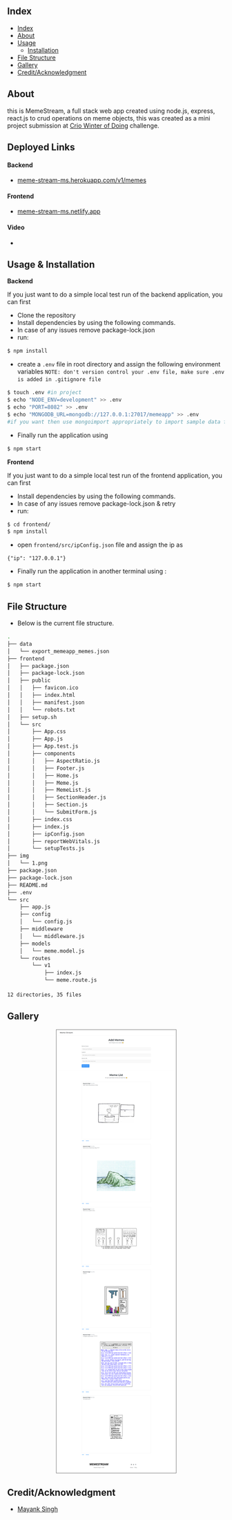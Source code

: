 
## Index

- [Index](#index)
- [About](#about)
- [Usage](#usage)
  - [Installation](#installation)
- [File Structure](#file-structure)
- [Gallery](#gallery)
- [Credit/Acknowledgment](#creditacknowledgment)

## About

this is MemeStream, a full stack web app created using node.js, express, react.js to crud operations on meme objects, this was created as a mini project submission at [Crio Winter of Doing](https://www.crio.do/crio-winter-of-doing/) challenge.

## Deployed Links

#### Backend
- [meme-stream-ms.herokuapp.com/v1/memes](https://meme-stream-ms.herokuapp.com/v1/memes)

#### Frontend
- [meme-stream-ms.netlify.app](https://meme-stream-ms.netlify.app/)

#### Video

- 
## Usage & Installation

**Backend**

If you just want to do a simple local test run of the backend application, you can  first

- Clone the repository
- Install dependencies by using the following commands.
- In case of any issues remove package-lock.json 
- run:

```bash
$ npm install
```

- create a `.env` file in root directory and assign the following environment variables
`NOTE: don't version control your .env file, make sure .env is added in .gitignore file`
```bash
$ touch .env #in project 
$ echo "NODE_ENV=development" >> .env
$ echo "PORT=8082" >> .env
$ echo "MONGODB_URL=mongodb://127.0.0.1:27017/memeapp" >> .env
#if you want then use mongoimport appropriately to import sample data from data/ directory 
```

- Finally run the application using 

```bash
$ npm start
```  



**Frontend**

If you just want to do a simple local test run of the frontend application, you can  first

- Install dependencies by using the following commands.
- In case of any issues remove package-lock.json & retry
- run:

```bash
$ cd frontend/
$ npm install
```

- open  `frontend/src/ipConfig.json` file and assign the ip as
```
{"ip": "127.0.0.1"}
```

- Finally run the application in another terminal using :

```bash
$ npm start
```  

## File Structure
- Below is the current file structure.

```bash
.
├── data
│   └── export_memeapp_memes.json
├── frontend
│   ├── package.json
│   ├── package-lock.json
│   ├── public
│   │   ├── favicon.ico
│   │   ├── index.html
│   │   ├── manifest.json
│   │   └── robots.txt
│   ├── setup.sh
│   └── src
│       ├── App.css
│       ├── App.js
│       ├── App.test.js
│       ├── components
│       │   ├── AspectRatio.js
│       │   ├── Footer.js
│       │   ├── Home.js
│       │   ├── Meme.js
│       │   ├── MemeList.js
│       │   ├── SectionHeader.js
│       │   ├── Section.js
│       │   └── SubmitForm.js
│       ├── index.css
│       ├── index.js
│       ├── ipConfig.json
│       ├── reportWebVitals.js
│       └── setupTests.js
├── img
│   └── 1.png
├── package.json
├── package-lock.json
├── README.md
├── .env
└── src
    ├── app.js
    ├── config
    │   └── config.js
    ├── middleware
    │   └── middleware.js
    ├── models
    │   └── meme.model.js
    └── routes
        └── v1
            ├── index.js
            └── meme.route.js

12 directories, 35 files
```

## Gallery

<p align="center">
  <img src="./img/1.png" style="border: 1px solid gray">
</p>


## Credit/Acknowledgment
- [Mayank Singh](https://twitter.com/codemonk08_)
